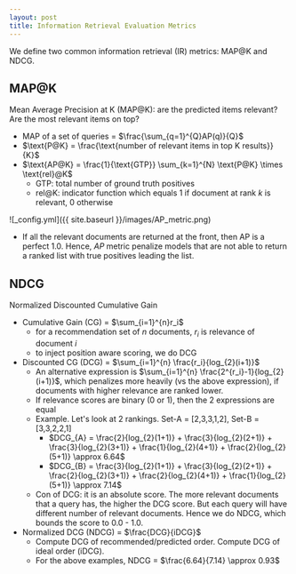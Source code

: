```yaml
---
layout: post
title: Information Retrieval Evaluation Metrics
---
```


We define two common information retrieval (IR) metrics: MAP@K and NDCG.

## MAP@K
Mean Average Precision at K (MAP@K): are the predicted items relevant? Are the most relevant items on top?
* MAP of a set of queries = $\frac{\sum_{q=1}^{Q}AP(q)}{Q}$
* $\text{P@K} = \frac{\text{number of relevant items in top K results}}{K}$
* $\text{AP@K} = \frac{1}{\text{GTP}} \sum_{k=1}^{N} \text{P@K} \times \text{rel}@K$
	* GTP: total number of ground truth positives
	* rel@K: indicator function which equals 1 if document at rank $k$ is relevant, 0 otherwise 

![_config.yml]({{ site.baseurl }}/images/AP_metric.png)
   * If all the relevant documents are returned at the front, then AP is a perfect 1.0. Hence, $AP$ metric penalize models that are not able to return a ranked list with true positives leading the list.

## NDCG
Normalized Discounted Cumulative Gain 
* Cumulative Gain (CG) = $\sum_{i=1}^{n}r_i$
	* for a recommendation set of $n$ documents, $r_i$ is relevance of document $i$
	* to inject position aware scoring, we do DCG
* Discounted CG (DCG) = $\sum_{i=1}^{n} \frac{r_i}{log_{2}(i+1)}$
	* An alternative expression is $\sum_{i=1}^{n} \frac{2^{r_i}-1}{log_{2}(i+1)}$, which penalizes more heavily (vs the above expression), if documents with higher relevance are ranked lower.
	* If relevance scores are binary (0 or 1), then the 2 expressions are equal
	* Example. Let's look at 2 rankings. Set-A = [2,3,3,1,2], Set-B = [3,3,2,2,1]
		* $DCG_{A} = \frac{2}{log_{2}(1+1)} + \frac{3}{log_{2}(2+1)} + \frac{3}{log_{2}(3+1)} + \frac{1}{log_{2}(4+1)} + \frac{2}{log_{2}(5+1)} \approx 6.64$ 
		* $DCG_{B} = \frac{3}{log_{2}(1+1)} + \frac{3}{log_{2}(2+1)} + \frac{2}{log_{2}(3+1)} + \frac{2}{log_{2}(4+1)} + \frac{1}{log_{2}(5+1)} \approx 7.14$ 
	* Con of DCG: it is an absolute score. The more relevant documents that a query has, the higher the DCG score. But each query will have different number of relevant documents. Hence we do NDCG, which bounds the score to 0.0 - 1.0.
* Normalized DCG (NDCG) = $\frac{DCG}{iDCG}$
	* Compute DCG of recommended/predicted order. Compute DCG of ideal order (iDCG).
	* For the above examples, NDCG = $\frac{6.64}{7.14} \approx 0.93$
